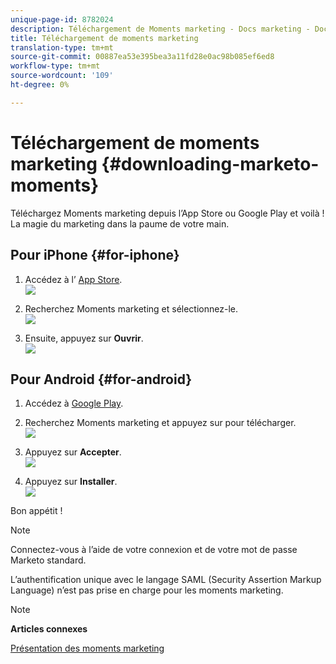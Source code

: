 ```yaml
---
unique-page-id: 8782024
description: Téléchargement de Moments marketing - Docs marketing - Documentation du produit
title: Téléchargement de moments marketing
translation-type: tm+mt
source-git-commit: 00887ea53e395bea3a11fd28e0ac98b085ef6ed8
workflow-type: tm+mt
source-wordcount: '109'
ht-degree: 0%

---
```



# Téléchargement de moments marketing {#downloading-marketo-moments}

Téléchargez Moments marketing depuis l’App Store ou Google Play et voilà ! La magie du marketing dans la paume de votre main.

## Pour iPhone {#for-iphone}

1. Accédez à l’ [App Store](https://itunes.apple.com/us/genre/ios/id36?mt=8).\
   ![](assets/image2015-7-15-14-3a52-3a13.png)

1. Recherchez Moments marketing et sélectionnez-le.\
   ![](assets/image2015-7-7-17-3a19-3a7.png)

1. Ensuite, appuyez sur **Ouvrir**.\
   ![](assets/image2015-7-7-17-3a20-3a51.png)

## Pour Android {#for-android}

1. Accédez à [Google Play](https://play.google.com/store?hl=en).
1. Recherchez Moments marketing et appuyez sur pour télécharger.\
   ![](assets/image2015-7-14-9-3a6-3a34.png)

1. Appuyez sur **Accepter**.\
   ![](assets/image2015-7-7-16-3a41-3a47.png)

1. Appuyez sur **Installer**.\
   ![](assets/image2015-7-7-16-3a43-3a21.png)

Bon appétit !

>[!NOTE]
>
>Connectez-vous à l’aide de votre connexion et de votre mot de passe Marketo standard.
>
>L’authentification unique avec le langage SAML (Security Assertion Markup Language) n’est pas prise en charge pour les moments marketing.

>[!NOTE]
>
>**Articles connexes**
>
>[Présentation des moments marketing](../../../../../product-docs/core-marketo-concepts/mobile-apps/marketo-moments/understanding-moments/understanding-marketo-moments.md)

